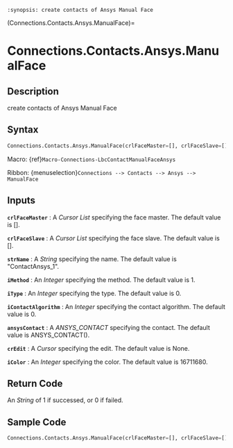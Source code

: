 ```{module} Connections.Contacts.Ansys.ManualFace()
:synopsis: create contacts of Ansys Manual Face
```

(Connections.Contacts.Ansys.ManualFace)=

# Connections.Contacts.Ansys.ManualFace

## Description

create contacts of Ansys Manual Face

## Syntax

```python
Connections.Contacts.Ansys.ManualFace(crlFaceMaster=[], crlFaceSlave=[], strName="ContactAnsys_1", iMethod=1, iType=0, iContactAlgorithm=0, ansysContact=ANSYS_CONTACT(), crEdit=None, iColor=16711680)
```

Macro: {ref}`Macro-Connections-LbcContactManualFaceAnsys`

Ribbon: {menuselection}`Connections --> Contacts --> Ansys --> ManualFace`

## Inputs

**`crlFaceMaster`**
: A _Cursor List_ specifying the face master. The default value is [].

**`crlFaceSlave`**
: A _Cursor List_ specifying the face slave. The default value is [].

**`strName`**
: A _String_ specifying the name. The default value is "ContactAnsys_1".

**`iMethod`**
: An _Integer_ specifying the method. The default value is 1.

**`iType`**
: An _Integer_ specifying the type. The default value is 0.

**`iContactAlgorithm`**
: An _Integer_ specifying the contact algorithm. The default value is 0.

**`ansysContact`**
: A _ANSYS_CONTACT_ specifying the contact. The default value is ANSYS_CONTACT().

**`crEdit`**
: A _Cursor_ specifying the edit. The default value is None.

**`iColor`**
: An _Integer_ specifying the color. The default value is 16711680.

## Return Code

An _String_ of 1 if successed, or 0 if failed.

## Sample Code

```python
Connections.Contacts.Ansys.ManualFace(crlFaceMaster=[], crlFaceSlave=[], strName="ContactAnsys_1", iMethod=1, iType=0, iContactAlgorithm=0, ansysContact=ANSYS_CONTACT(), crEdit=None, iColor=16711680)
```
